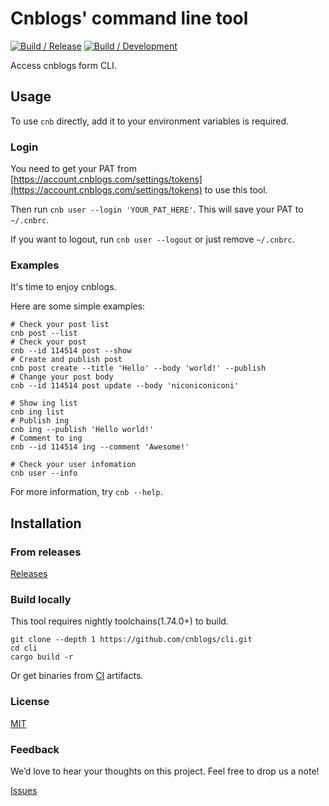 # Cnblogs' command line tool

[![Build / Release](https://github.com/cnblogs/cli/actions/workflows/build-release.yml/badge.svg)](https://github.com/cnblogs/cli/actions/workflows/build-release.yml)
[![Build / Development](https://github.com/cnblogs/cli/actions/workflows/build-dev.yml/badge.svg)](https://github.com/cnblogs/cli/actions/workflows/build-dev.yml)

Access cnblogs form CLI.

## Usage

To use `cnb` directly, add it to your environment variables is required.

### Login

You need to get your PAT from [https://account.cnblogs.com/settings/tokens](https://account.cnblogs.com/settings/tokens) to use this tool.

Then run `cnb user --login 'YOUR_PAT_HERE'`. This will save your PAT to `~/.cnbrc`.

If you want to logout, run `cnb user --logout` or just remove `~/.cnbrc`.

### Examples

It's time to enjoy cnblogs.

Here are some simple examples:

```shell
# Check your post list
cnb post --list
# Check your post 
cnb --id 114514 post --show
# Create and publish post 
cnb post create --title 'Hello' --body 'world!' --publish
# Change your post body
cnb --id 114514 post update --body 'niconiconiconi'

# Show ing list
cnb ing list
# Publish ing 
cnb ing --publish 'Hello world!'
# Comment to ing 
cnb --id 114514 ing --comment 'Awesome!'

# Check your user infomation
cnb user --info
```

For more information, try `cnb --help`.

## Installation

### From releases

[Releases](https://github.com/cnblogs/cli/releases)

### Build locally

This tool requires nightly toolchains(1.74.0+) to build.

```shell
git clone --depth 1 https://github.com/cnblogs/cli.git
cd cli
cargo build -r
```

Or get binaries from [CI](https://github.com/cnblogs/cli/actions) artifacts.

### License

[MIT](https://raw.githubusercontent.com/cnblogs/cli/main/LICENSE)

### Feedback

We’d love to hear your thoughts on this project. Feel free to drop us a note!

[Issues](https://github.com/cnblogs/cli/issues)
